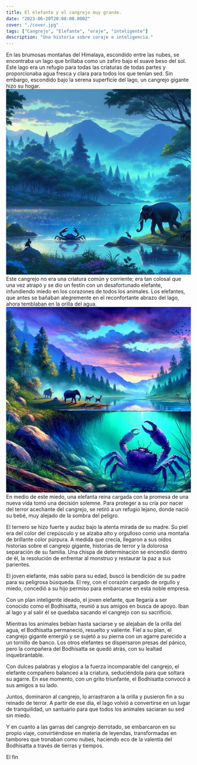 ```yaml
---
title: El elefante y el cangrejo muy grande.
date: "2023-06-20T20:08:00.000Z"
cover: "./cover.jpg"
tags: ["Cangrejo", "Elefante", "oraje", "inteligente"]
description: "Una historia sobre coraje e inteligencia."
---
```


En las brumosas montañas del Himalaya, escondido entre las nubes, se encontraba un lago que brillaba como un zafiro bajo el suave beso del sol. Este lago era un refugio para todas las criaturas de todas partes y proporcionaba agua fresca y clara para todos los que tenían sed. Sin embargo, escondido bajo la serena superficie del lago, un cangrejo gigante hizo su hogar.
![elephant_lake](./img1.jpg)
Este cangrejo no era una criatura común y corriente; era tan colosal que una vez atrapó y se dio un festín con un desafortunado elefante, infundiendo miedo en los corazones de todos los animales. Los elefantes, que antes se bañaban alegremente en el reconfortante abrazo del lago, ahora temblaban en la orilla del agua.
![elephant_crab](./img/elephant_crab.jpg)
En medio de este miedo, una elefanta reina cargada con la promesa de una nueva vida tomó una decisión solemne. Para proteger a su cría por nacer del terror acechante del cangrejo, se retiró a un refugio lejano, donde nació su bebé, muy alejado de la sombra del peligro.

El ternero se hizo fuerte y audaz bajo la atenta mirada de su madre. Su piel era del color del crepúsculo y se alzaba alto y orgulloso como una montaña de brillante color púrpura. A medida que crecía, llegaron a sus oídos historias sobre el cangrejo gigante, historias de terror y la dolorosa separación de su familia. Una chispa de determinación se encendió dentro de él, la resolución de enfrentar al monstruo y restaurar la paz a sus parientes.

El joven elefante, más sabio para su edad, buscó la bendición de su padre para su peligrosa búsqueda. El rey, con el corazón cargado de orgullo y miedo, concedió a su hijo permiso para embarcarse en esta noble empresa.

Con un plan inteligente ideado, el joven elefante, que llegaría a ser conocido como el Bodhisatta, reunió a sus amigos en busca de apoyo. Iban al lago y al salir él se quedaba sacando el cangrejo con su sacrificio.

Mientras los animales bebían hasta saciarse y se alejaban de la orilla del agua, el Bodhisatta permaneció, resuelto y valiente. Fiel a su plan, el cangrejo gigante emergió y se sujetó a su pierna con un agarre parecido a un tornillo de banco. Los otros elefantes se dispersaron presas del pánico, pero la compañera del Bodhisatta se quedó atrás, con su lealtad inquebrantable.

Con dulces palabras y elogios a la fuerza incomparable del cangrejo, el elefante compañero balanceó a la criatura, seduciéndola para que soltara su agarre. En ese momento, con un grito triunfante, el Bodhisatta convocó a sus amigos a su lado.

Juntos, dominaron al cangrejo, lo arrastraron a la orilla y pusieron fin a su reinado de terror. A partir de ese día, el lago volvió a convertirse en un lugar de tranquilidad, un santuario para que todos los animales saciaran su sed sin miedo.

Y en cuanto a las garras del cangrejo derrotado, se embarcaron en su propio viaje, convirtiéndose en materia de leyendas, transformadas en tambores que tronaban como nubes, haciendo eco de la valentía del Bodhisatta a través de tierras y tiempos.

El fin
​